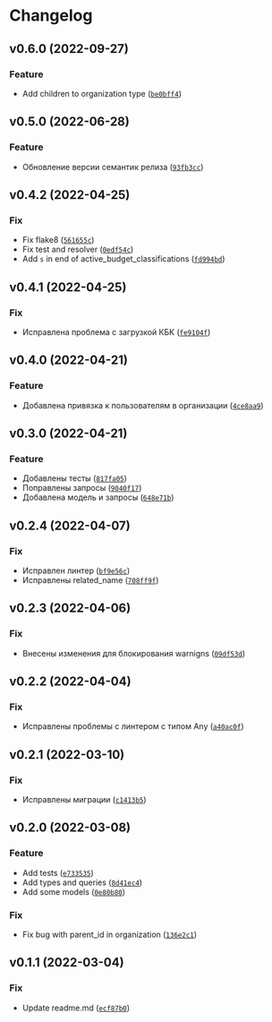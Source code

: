 # Changelog

<!--next-version-placeholder-->

## v0.6.0 (2022-09-27)
### Feature
* Add children to organization type ([`be0bff4`](https://github.com/devind-team/devind-django-dictionaries/commit/be0bff46e3715ab7309adaae0e85f75da20180e4))

## v0.5.0 (2022-06-28)
### Feature
* Обновление версии семантик релиза ([`93fb3cc`](https://github.com/devind-team/devind-django-dictionaries/commit/93fb3cc24548ea21c3915c88b8e0c6668e663700))

## v0.4.2 (2022-04-25)
### Fix
* Fix flake8 ([`561655c`](https://github.com/devind-team/devind-django-dictionaries/commit/561655c6c323dab05a749105905c170bd814aacf))
* Fix test and resolver ([`0edf54c`](https://github.com/devind-team/devind-django-dictionaries/commit/0edf54c6a793d1de8b88da1c1b785193dea3ea2a))
* Add `s` in end of active_budget_classifications ([`fd994bd`](https://github.com/devind-team/devind-django-dictionaries/commit/fd994bde0efb284297ee389928a0f7c55b3a41ed))

## v0.4.1 (2022-04-25)
### Fix
* Исправлена проблема с загрузкой КБК ([`fe9104f`](https://github.com/devind-team/devind-django-dictionaries/commit/fe9104fe8e4538b552730ebb14b1b1b822056cf4))

## v0.4.0 (2022-04-21)
### Feature
* Добавлена привязка к пользователям в организации ([`4ce8aa9`](https://github.com/devind-team/devind-django-dictionaries/commit/4ce8aa9eeeb3e02e7c536acad9ebea183b510b3f))

## v0.3.0 (2022-04-21)
### Feature
* Добавлены тесты ([`817fa05`](https://github.com/devind-team/devind-django-dictionaries/commit/817fa05406adc801e86449d231a86dab2c1d68b2))
* Поправлены запросы ([`9040f17`](https://github.com/devind-team/devind-django-dictionaries/commit/9040f17ae7edc75dc68215dd1fda031ef2e223c7))
* Добавлена модель и запросы ([`648e71b`](https://github.com/devind-team/devind-django-dictionaries/commit/648e71b1a8f6390b34dc4b6403daf149ebf11a6c))

## v0.2.4 (2022-04-07)
### Fix
* Исправлен линтер ([`bf9e56c`](https://github.com/devind-team/devind-django-dictionaries/commit/bf9e56c054f4dc89f7c6c72bf9107c35626cba06))
* Исправлены related_name ([`708ff9f`](https://github.com/devind-team/devind-django-dictionaries/commit/708ff9f34e803f399c4e3b15b951680c68cea9c7))

## v0.2.3 (2022-04-06)
### Fix
* Внесены изменения для блокирования warnigns ([`09df53d`](https://github.com/devind-team/devind-django-dictionaries/commit/09df53de28e84a7037d95903d429bfd6b9a1dab2))

## v0.2.2 (2022-04-04)
### Fix
* Исправлены проблемы с линтером с типом Any ([`a40ac0f`](https://github.com/devind-team/devind-django-dictionaries/commit/a40ac0f90b6f41037132a169d09b060660ca3199))

## v0.2.1 (2022-03-10)
### Fix
* Исправлены миграции ([`c1413b5`](https://github.com/devind-team/devind-django-dictionaries/commit/c1413b53d3312b3cc14ae9d723f4ec942867c2ec))

## v0.2.0 (2022-03-08)
### Feature
* Add tests ([`e733535`](https://github.com/devind-team/devind-django-dictionaries/commit/e7335356d7e9e6276c61d104876ae0dcc47e3df7))
* Add types and queries ([`8d41ec4`](https://github.com/devind-team/devind-django-dictionaries/commit/8d41ec4fabec57586c0a2bff7c3a5a4450be53a2))
* Add some models ([`0e80b80`](https://github.com/devind-team/devind-django-dictionaries/commit/0e80b80648445f59d74089cac2a9784ac1c7164c))

### Fix
* Fix bug with parent_id in organization ([`136e2c1`](https://github.com/devind-team/devind-django-dictionaries/commit/136e2c1dc2e231109557cd6d658f61c01ba260d5))

## v0.1.1 (2022-03-04)
### Fix
* Update readme.md ([`ecf87b0`](https://github.com/devind-team/devind-django-dictionaries/commit/ecf87b0709d36760acbe6764025b11a4d70f14e6))
